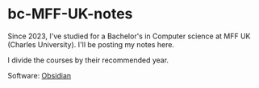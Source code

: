 # bc-MFF-UK-notes
Since 2023, I've studied for a Bachelor's in Computer science at MFF UK (Charles University). I'll be posting my notes here. 

I divide the courses by their recommended year. 

Software: [Obsidian](https://obsidian.md/)
